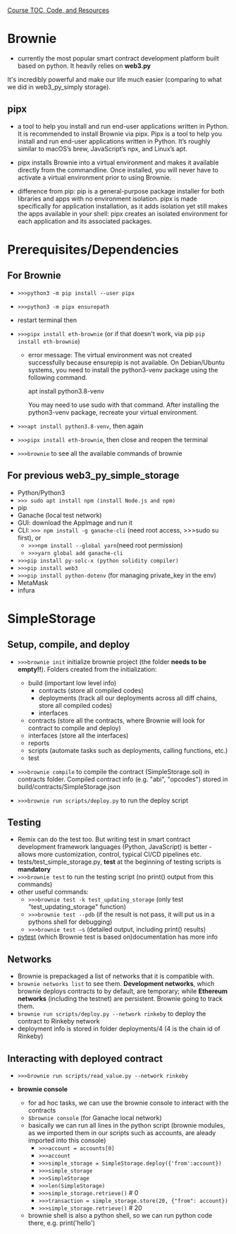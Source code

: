 [Course TOC, Code, and Resources](https://github.com/smartcontractkit/full-blockchain-solidity-course-py/blob/main/README.md)

# Brownie

- currently the most popular smart contract development platform built based on python. It heavily relies on **web3.py**

It's incredibly powerful and make our life much easier (comparing to what we did in web3_py_simply storage).

## pipx

- a tool to help you install and run end-user applications written in Python. It is recommended to install Brownie via pipx. Pipx is a tool to help you install and run end-user applications written in Python. It’s roughly similar to macOS’s brew, JavaScript’s npx, and Linux’s apt.

- pipx installs Brownie into a virtual environment and makes it available directly from the commandline. Once installed, you will never have to activate a virtual environment prior to using Brownie.

- difference from pip: pip is a general-purpose package installer for both libraries and apps with no environment isolation. pipx is made specifically for application installation, as it adds isolation yet still makes the apps available in your shell: pipx creates an isolated environment for each application and its associated packages.

# Prerequisites/Dependencies

## For Brownie

- `>>>python3 -m pip install --user pipx`
- `>>>python3 -m pipx ensurepath`
- restart terminal then
- `>>>pipx install eth-brownie` (or if that doesn't work, via pip `pip install eth-brownie`)

  - error message:
    The virtual environment was not created successfully because ensurepip is not available. On Debian/Ubuntu systems, you need to install the python3-venv package using the following command.

    apt install python3.8-venv

    You may need to use sudo with that command. After installing the python3-venv package, recreate your virtual environment.

- `>>>apt install python3.8-venv`, then again
- `>>>pipx install eth-brownie`, then close and reopen the terminal
- `>>>brownie` to see all the available commands of brownie

## For previous web3_py_simple_storage

- Python/Python3
- `>>> sudo apt install npm (install Node.js and npm)`
- pip
- Ganache (local test network)
- GUI: download the AppImage and run it
- CLI: `>>> npm install -g ganache-cli` (need root access, >>>sudo su first), or
  - `>>>npm install --global yarn`(need root permission)
  - `>>>yarn global add ganache-cli`
- `>>>pip install py-solc-x (python solidity compiler)`
- `>>>pip install web3`
- `>>>pip install python-dotenv` (for managing private_key in the env)
- MetaMask
- infura

# SimpleStorage

## Setup, compile, and deploy

- `>>>brownie init` initialize brownie project (the folder **needs to be empty!!**). Folders created from the initialization:

  - build (important low level info)
    - contracts (store all compiled codes)
    - deployments (track all our deployments across all diff chains, store all compiled codes)
    - interfaces
  - contracts (store all the contracts, where Brownie will look for contract to compile and deploy)
  - interfaces (store all the interfaces)
  - reports
  - scripts (automate tasks such as deployments, calling functions, etc.)
  - test

- `>>>brownie compile` to compile the contract (SimpleStorage.sol) in contracts folder. Compiled contract info (e.g. "abi", "opcodes") stored in build/contracts/SimpleStorage.json
- `>>>brownie run scripts/deploy.py` to run the deploy script

## Testing

- Remix can do the test too. But writing test in smart contract development framework languages (Python, JavaScript) is better - allows more customization, control, typical CI/CD pipelines etc.
- tests/test_simple_storage.py, **test** at the beginning of testing scripts is **mandatory**
- `>>>brownie test` to run the testing script (no print() output from this commands)
- other useful commands:
  - `>>>brownie test -k test_updating_storage` (only test "test_updating_storage" function)
  - `>>>brownie test --pdb` (if the result is not pass, it will put us in a pythons shell for debugging)
  - `>>>brownie test –s` (detailed output, including print() results)
- [pytest](https://docs.pytest.org/en/6.2.x/contents.html) (which Brownie test is based on)documentation has more info

## Networks

- Brownie is prepackaged a list of networks that it is compatible with.
- `brownie networks list` to see them. **Development networks**, which brownie deploys contracts to by default, are temporary; while **Ethereum networks** (including the testnet) are persistent. Brownie going to track them.
- `brownie run scripts/deploy.py --network rinkeby` to deploy the contract to Rinkeby network
- deployment info is stored in folder deployments/4 (4 is the chain id of Rinkeby)

## Interacting with deployed contract

- `>>>brownie run scripts/read_value.py --network rinkeby`

- **brownie console**
  - for ad hoc tasks, we can use the brownie console to interact with the contracts
  - `$brownie console` (for Ganache local network)
  - basically we can run all lines in the python script (brownie modules, as we imported them in our scripts such as accounts, are aleady imported into this console)
    - `>>>account = accounts[0]`
    - `>>>account`
    - `>>>simple_storage = SimpleStorage.deploy({'from':account}) `
    - `>>>simple_storage`
    - `>>>SimpleStorage`
    - `>>>len(SimpleStorage)`
    - `>>>simple_storage.retrieve()` # 0
    - `>>>transaction = simple_storage.store(20, {"from": account})`
    - `>>>simple_storage.retrieve()` # 20
  - brownie shell is also a python shell, so we can run python code there, e.g. print('hello')
